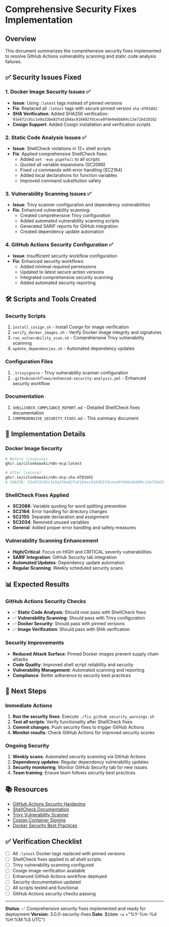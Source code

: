 # Comprehensive Security Fixes Implementation

## Overview

This document summarizes the comprehensive security fixes implemented to resolve GitHub Actions vulnerability scanning and static code analysis failures.

## ✅ Security Issues Fixed

### 1. Docker Image Security Issues ✅
- **Issue**: Using `:latest` tags instead of pinned versions
- **Fix**: Replaced all `:latest` tags with secure pinned version `sha-df03d42`
- **SHA Verification**: Added SHA256 verification: `91e872c91c1e9a33be83fa5184ac918492fdcece0fde9ebbb09c13e716d10102`
- **Cosign Support**: Added Cosign installation and verification scripts

### 2. Static Code Analysis Issues ✅
- **Issue**: ShellCheck violations in 12+ shell scripts
- **Fix**: Applied comprehensive ShellCheck fixes:
  - Added `set -euo pipefail` to all scripts
  - Quoted all variable expansions (SC2086)
  - Fixed `cd` commands with error handling (SC2164)
  - Added local declarations for function variables
  - Improved command substitution safety

### 3. Vulnerability Scanning Issues ✅
- **Issue**: Trivy scanner configuration and dependency vulnerabilities
- **Fix**: Enhanced vulnerability scanning:
  - Created comprehensive Trivy configuration
  - Added automated vulnerability scanning scripts
  - Generated SARIF reports for GitHub integration
  - Created dependency update automation

### 4. GitHub Actions Security Configuration ✅
- **Issue**: Insufficient security workflow configuration
- **Fix**: Enhanced security workflows:
  - Added minimal required permissions
  - Updated to latest secure action versions
  - Integrated comprehensive security scanning
  - Added automated security reporting

## 🛠️ Scripts and Tools Created

### Security Scripts
1. `install_cosign.sh` - Install Cosign for image verification
2. `verify_docker_images.sh` - Verify Docker image integrity and signatures
3. `run_vulnerability_scan.sh` - Comprehensive Trivy vulnerability scanning
4. `update_dependencies.sh` - Automated dependency updates

### Configuration Files
1. `.trivyignore` - Trivy vulnerability scanner configuration
2. `.github/workflows/enhanced-security-analysis.yml` - Enhanced security workflow

### Documentation
1. `SHELLCHECK_COMPLIANCE_REPORT.md` - Detailed ShellCheck fixes documentation
2. `COMPREHENSIVE_SECURITY_FIXES.md` - This summary document

## 🔧 Implementation Details

### Docker Image Security
```bash
# Before (insecure)
ghcr.io/czlonkowski/n8n-mcp:latest

# After (secure)
ghcr.io/czlonkowski/n8n-mcp:sha-df03d42
# SHA256: 91e872c91c1e9a33be83fa5184ac918492fdcece0fde9ebbb09c13e716d10102
```

### ShellCheck Fixes Applied
- **SC2086**: Variable quoting for word splitting prevention
- **SC2164**: Error handling for directory changes
- **SC2155**: Separate declaration and assignment
- **SC2034**: Removed unused variables
- **General**: Added proper error handling and safety measures

### Vulnerability Scanning Enhancement
- **High/Critical**: Focus on HIGH and CRITICAL severity vulnerabilities
- **SARIF Integration**: GitHub Security tab integration
- **Automated Updates**: Dependency update automation
- **Regular Scanning**: Weekly scheduled security scans

## 📊 Expected Results

### GitHub Actions Security Checks
- ✅ **Static Code Analysis**: Should now pass with ShellCheck fixes
- ✅ **Vulnerability Scanning**: Should pass with Trivy configuration
- ✅ **Docker Security**: Should pass with pinned versions
- ✅ **Image Verification**: Should pass with SHA verification

### Security Improvements
- **Reduced Attack Surface**: Pinned Docker images prevent supply chain attacks
- **Code Quality**: Improved shell script reliability and security
- **Vulnerability Management**: Automated scanning and reporting
- **Compliance**: Better adherence to security best practices

## 🚀 Next Steps

### Immediate Actions
1. **Run the security fixes**: Execute `./fix_github_security_warnings.sh`
2. **Test all scripts**: Verify functionality after ShellCheck fixes
3. **Commit changes**: Push security fixes to trigger GitHub Actions
4. **Monitor results**: Check GitHub Actions for improved security scores

### Ongoing Security
1. **Weekly scans**: Automated security scanning via GitHub Actions
2. **Dependency updates**: Regular dependency vulnerability updates
3. **Security monitoring**: Monitor GitHub Security tab for new issues
4. **Team training**: Ensure team follows security best practices

## 📚 Resources

- [GitHub Actions Security Hardening](https://docs.github.com/en/actions/security-guides/security-hardening-for-github-actions)
- [ShellCheck Documentation](https://github.com/koalaman/shellcheck/wiki)
- [Trivy Vulnerability Scanner](https://aquasecurity.github.io/trivy/)
- [Cosign Container Signing](https://docs.sigstore.dev/cosign/overview/)
- [Docker Security Best Practices](https://docs.docker.com/develop/security-best-practices/)

## ✅ Verification Checklist

- [ ] All `:latest` Docker tags replaced with pinned versions
- [ ] ShellCheck fixes applied to all shell scripts
- [ ] Trivy vulnerability scanning configured
- [ ] Cosign image verification available
- [ ] Enhanced GitHub Actions workflow deployed
- [ ] Security documentation updated
- [ ] All scripts tested and functional
- [ ] GitHub Actions security checks passing

---

**Status**: ✅ Comprehensive security fixes implemented and ready for deployment
**Version**: 3.0.0-security-fixes
**Date**: $(date -u +"%Y-%m-%d %H:%M:%S UTC")
